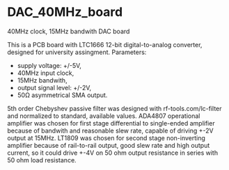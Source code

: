 # DAC_40MHz_board
40MHz clock, 15MHz bandwith DAC board

This is a PCB board with LTC1666 12-bit digital-to-analog converter, designed for university assingment.
Parameters:
- supply voltage: +/-5V,
- 40MHz input clock,
- 15MHz bandwith,
- output signal level: +/-2V,
- 50Ω asymmetrical SMA output.

5th order Chebyshev passive filter was designed with rf-tools.com/lc-filter and normalized to standard, available values.
ADA4807 operational amplifier was chosen for first stage differential to single-ended amplifier because of bandwith and reasonable slew rate, capable of driving +-2V output at 15MHz. LT1809 was chosen for second stage non-inverting amplifier because of rail-to-rail output, good slew rate and high output current, so it could drive +-4V on 50 ohm output resistance in series with 50 ohm load resistance.



